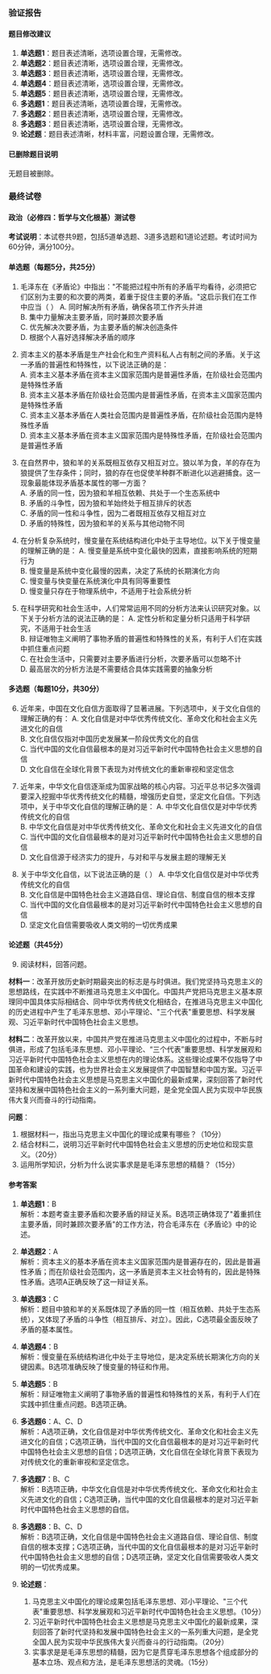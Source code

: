 ### 验证报告

#### 题目修改建议
1. **单选题1**：题目表述清晰，选项设置合理，无需修改。
2. **单选题2**：题目表述清晰，选项设置合理，无需修改。
3. **单选题3**：题目表述清晰，选项设置合理，无需修改。
4. **单选题4**：题目表述清晰，选项设置合理，无需修改。
5. **单选题5**：题目表述清晰，选项设置合理，无需修改。
6. **多选题1**：题目表述清晰，选项设置合理，无需修改。
7. **多选题2**：题目表述清晰，选项设置合理，无需修改。
8. **多选题3**：题目表述清晰，选项设置合理，无需修改。
9. **论述题**：题目表述清晰，材料丰富，问题设置合理，无需修改。

#### 已删除题目说明
无题目被删除。

### 最终试卷

#### 政治（必修四：哲学与文化根基）测试卷
**考试说明**：本试卷共9题，包括5道单选题、3道多选题和1道论述题。考试时间为60分钟，满分100分。

#### 单选题（每题5分，共25分）
1. 毛泽东在《矛盾论》中指出："不能把过程中所有的矛盾平均看待，必须把它们区别为主要的和次要的两类，着重于捉住主要的矛盾。"这启示我们在工作中应当（ ）
   A. 同时解决所有矛盾，确保各项工作齐头并进  
   B. 集中力量解决主要矛盾，同时兼顾次要矛盾  
   C. 优先解决次要矛盾，为主要矛盾的解决创造条件  
   D. 根据个人喜好选择解决矛盾的顺序  

2. 资本主义的基本矛盾是生产社会化和生产资料私人占有制之间的矛盾。关于这一矛盾的普遍性和特殊性，以下说法正确的是：  
   A. 资本主义基本矛盾在资本主义国家范围内是普遍性矛盾，在阶级社会范围内是特殊性矛盾  
   B. 资本主义基本矛盾在阶级社会范围内是普遍性矛盾，在资本主义国家范围内是特殊性矛盾  
   C. 资本主义基本矛盾在人类社会范围内是普遍性矛盾，在阶级社会范围内是特殊性矛盾  
   D. 资本主义基本矛盾在资本主义国家范围内是特殊性矛盾，在阶级社会范围内是普遍性矛盾  

3. 在自然界中，狼和羊的关系既相互依存又相互对立。狼以羊为食，羊的存在为狼提供了生存条件；同时，狼的存在也促使羊种群不断进化以逃避捕食。这一现象最能体现矛盾基本属性的哪一方面？  
   A. 矛盾的同一性，因为狼和羊相互依赖、共处于一个生态系统中  
   B. 矛盾的斗争性，因为狼和羊始终处于相互排斥的状态  
   C. 矛盾的同一性和斗争性，因为二者既相互依存又相互对立  
   D. 矛盾的特殊性，因为狼和羊的关系与其他动物不同  

4. 在分析复杂系统时，慢变量在系统结构进化中处于主导地位。以下关于慢变量的理解正确的是：
   A. 慢变量是系统中变化最快的因素，直接影响系统的短期行为  
   B. 慢变量是系统中变化最慢的因素，决定了系统的长期演化方向  
   C. 慢变量与快变量在系统演化中具有同等重要性  
   D. 慢变量只存在于物理系统中，不适用于社会系统分析  

5. 在科学研究和社会生活中，人们常常运用不同的分析方法来认识研究对象。以下关于分析方法的说法正确的是：
   A. 定性分析和定量分析只适用于科学研究，不适用于社会生活  
   B. 辩证唯物主义阐明了事物矛盾的普遍性和特殊性的关系，有利于人们在实践中抓住重点问题  
   C. 在社会生活中，只需要对主要矛盾进行分析，次要矛盾可以忽略不计  
   D. 最高层次的分析方法是不需要结合具体实践需要的抽象分析  

#### 多选题（每题10分，共30分）
6. 近年来，中国在文化自信方面取得了显著进展。下列选项中，关于文化自信的理解正确的有：
   A. 文化自信是对中华优秀传统文化、革命文化和社会主义先进文化的自信  
   B. 文化自信仅指对中国历史发展某一阶段优秀文化的自信  
   C. 当代中国的文化自信最根本的是对习近平新时代中国特色社会主义思想的自信  
   D. 文化自信在全球化背景下表现为对传统文化的重新审视和坚定信念  

7. 近年来，中华文化自信逐渐成为国家战略的核心内容。习近平总书记多次强调要深入挖掘中华优秀传统文化的精髓，增强历史自觉，坚定文化自信。下列选项中，关于中华文化自信的理解正确的是：
   A. 中华文化自信仅是对中华优秀传统文化的自信  
   B. 中华文化自信是对中华优秀传统文化、革命文化和社会主义先进文化的自信  
   C. 当代中国的文化自信最根本的是对习近平新时代中国特色社会主义思想的自信  
   D. 文化自信源于经济实力的提升，与对和平与发展主题的理解无关  

8. 关于中华文化自信，以下说法正确的是（ ）
   A. 中华文化自信仅是对中华优秀传统文化的自信  
   B. 文化自信是中国特色社会主义道路自信、理论自信、制度自信的根本支撑  
   C. 当代中国的文化自信最根本的是对习近平新时代中国特色社会主义思想的自信  
   D. 坚定文化自信需要吸收人类文明的一切优秀成果  

#### 论述题（共45分）
9. 阅读材料，回答问题。

**材料一**：改革开放历史新时期最突出的标志是与时俱进。我们党坚持马克思主义的思想路线，在实践中不断推进马克思主义中国化。中国共产党把马克思主义基本原理同中国具体实际相结合、同中华优秀传统文化相结合，在推进马克思主义中国化的历史进程中产生了毛泽东思想、邓小平理论、"三个代表"重要思想、科学发展观、习近平新时代中国特色社会主义思想。

**材料二**：改革开放以来，中国共产党在推进马克思主义中国化的过程中，不断与时俱进，形成了包括毛泽东思想、邓小平理论、“三个代表”重要思想、科学发展观和习近平新时代中国特色社会主义思想在内的理论体系。这些理论成果不仅指导了中国革命和建设的实践，也为世界社会主义发展提供了中国智慧和中国方案。习近平新时代中国特色社会主义思想是马克思主义中国化的最新成果，深刻回答了新时代坚持和发展中国特色社会主义的一系列重大问题，是全党全国人民为实现中华民族伟大复兴而奋斗的行动指南。

**问题**：
1. 根据材料一，指出马克思主义中国化的理论成果有哪些？（10分）
2. 结合材料二，说明习近平新时代中国特色社会主义思想的历史地位和现实意义。（20分）
3. 运用所学知识，分析为什么说实事求是是毛泽东思想的精髓？（15分）

#### 参考答案
1. **单选题1**：B  
   解析：本题考查主要矛盾和次要矛盾的辩证关系。B选项正确体现了"着重抓住主要矛盾，同时兼顾次要矛盾"的工作方法，符合毛泽东在《矛盾论》中的论述。

2. **单选题2**：A  
   解析：资本主义的基本矛盾在资本主义国家范围内是普遍存在的，因此是普遍性矛盾；而在阶级社会范围内，这一矛盾是资本主义社会特有的，因此是特殊性矛盾。选项A正确反映了这一辩证关系。

3. **单选题3**：C  
   解析：题目中狼和羊的关系既体现了矛盾的同一性（相互依赖、共处于生态系统），又体现了矛盾的斗争性（相互排斥、对立）。因此，C选项最全面反映了矛盾的基本属性。

4. **单选题4**：B  
   解析：慢变量在系统结构进化中处于主导地位，是决定系统长期演化方向的关键因素。B选项准确反映了慢变量的特征和作用。

5. **单选题5**：B  
   解析：辩证唯物主义阐明了事物矛盾的普遍性和特殊性的关系，有利于人们在实践中抓住重点问题。B选项正确。

6. **多选题6**：A、C、D  
   解析：A选项正确，文化自信是对中华优秀传统文化、革命文化和社会主义先进文化的自信；C选项正确，当代中国的文化自信最根本的是对习近平新时代中国特色社会主义思想的自信；D选项正确，文化自信在全球化背景下表现为对传统文化的重新审视和坚定信念。

7. **多选题7**：B、C  
   解析：B选项正确，中华文化自信是对中华优秀传统文化、革命文化和社会主义先进文化的自信；C选项正确，当代中国的文化自信最根本的是对习近平新时代中国特色社会主义思想的自信。

8. **多选题8**：B、C、D  
   解析：B选项正确，文化自信是中国特色社会主义道路自信、理论自信、制度自信的根本支撑；C选项正确，当代中国的文化自信最根本的是对习近平新时代中国特色社会主义思想的自信；D选项正确，坚定文化自信需要吸收人类文明的一切优秀成果。

9. **论述题**：
   1. 马克思主义中国化的理论成果包括毛泽东思想、邓小平理论、"三个代表"重要思想、科学发展观和习近平新时代中国特色社会主义思想。（10分）
   2. 习近平新时代中国特色社会主义思想是马克思主义中国化的最新成果，深刻回答了新时代坚持和发展中国特色社会主义的一系列重大问题，是全党全国人民为实现中华民族伟大复兴而奋斗的行动指南。（20分）
   3. 实事求是是毛泽东思想的精髓，因为它是贯穿毛泽东思想各个组成部分的基本立场、观点和方法，是毛泽东思想活的灵魂。（15分）